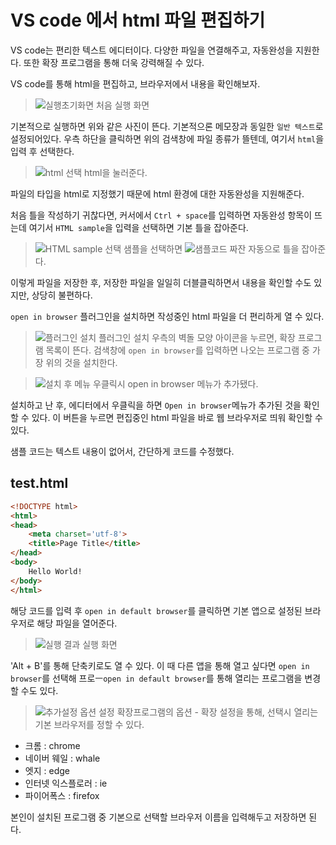 # VS code 에서 html 파일 편집하기
VS code는 편리한 텍스트 에디터이다. 다양한 파일을 연결해주고, 자동완성을 지원한다. 또한 확장 프로그램을 통해 더욱 강력해질 수 있다.

VS code를 통해 html을 편집하고, 브라우저에서 내용을 확인해보자.

> ![실행초기화면](./1.png)
> 처음 실행 화면

기본적으로 실행하면 위와 같은 사진이 뜬다. 기본적으론 메모장과 동일한 `일반 텍스트`로 설정되어있다. 우측 하단을 클릭하면 위의 검색창에 파일 종류가 뜰텐데, 여기서 `html`을 입력 후 선택한다.

> ![html 선택](./2.png)
> html을 눌러준다.

파일의 타입을 html로 지정했기 때문에 html 환경에 대한 자동완성을 지원해준다.

처음 틀을 작성하기 귀찮다면, 커서에서 `Ctrl + space`를 입력하면 자동완성 항목이 뜨는데 여기서 `HTML sample`을 입력을 선택하면 기본 틀을 잡아준다.

> ![HTML sample 선택](./3.png)
> 샘플을 선택하면
> ![샘플코드 짜잔](./4.png)
> 자동으로 틀을 잡아준다. 

이렇게 파일을 저장한 후, 저장한 파일을 일일히 더블클릭하면서 내용을 확인할 수도 있지만, 상당히 불편하다.

`open in browser` 플러그인을 설치하면 작성중인 html 파일을 더 편리하게 열 수 있다.

> ![플러그인 설치](./5.png)
> 플러그인 설치
우측의 벽돌 모양 아이콘을 누르면, 확장 프로그램 목록이 뜬다. 검색창에 `open in browser`를 입력하면 나오는 프로그램 중 가장 위의 것을 설치한다.

> ![설치 후 메뉴](./6.png)
> 우클릭시 open in browser 메뉴가 추가됐다.

설치하고 난 후, 에디터에서 우클릭을 하면 `Open in browser`메뉴가 추가된 것을 확인할 수 있다. 이 버튼을 누르면 편집중인 html 파일을 바로 웹 브라우저로 띄워 확인할 수 있다.

샘플 코드는 텍스트 내용이 없어서, 간단하게 코드를 수정했다.

## test.html
```html
<!DOCTYPE html>
<html>
<head>
    <meta charset='utf-8'>
    <title>Page Title</title>
</head>
<body>
    Hello World!
</body>
</html>
```

해당 코드를 입력 후 `open in default browser`를 클릭하면 기본 앱으로 설정된 브라우저로 해당 파일을 열어준다.

> ![실행 결과](./7.png)
> 실행 화면

'Alt + B'를 통해 단축키로도 열 수 있다. 이 때 다른 앱을 통해 열고 싶다면 `open in browser`를 선택해 프로ㅡ`open in default browser`를 통해 열리는 프로그램을 변경할 수도 있다.

> ![추가설정](./8.png)
> 옵션 설정
확장프로그램의 옵션 - 확장 설정을 통해, 선택시 열리는 기본 브라우저를 정할 수 있다.
* 크롬 : chrome
* 네이버 웨일 : whale
* 엣지 : edge
* 인터넷 익스플로러 : ie
* 파이어폭스 : firefox

본인이 설치된 프로그램 중 기본으로 선택할 브라우저 이름을 입력해두고 저장하면 된다.

